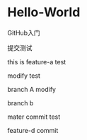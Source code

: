 # Hello-World
GitHub入门

提交测试

this is feature-a test

modify test

branch A modify

branch b

mater commit test

feature-d commit
